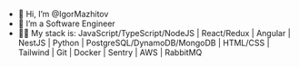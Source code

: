 - 👋 Hi, I’m @IgorMazhitov
- 👀 I’m a Software Engineer
- 👨‍💻 My stack is: JavaScript/TypeScript/NodeJS | React/Redux | Angular | NestJS | Python | PostgreSQL/DynamoDB/MongoDB | HTML/CSS | Tailwind | Git | Docker | Sentry | AWS | RabbitMQ
